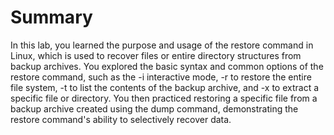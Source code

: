 # Summary

In this lab, you learned the purpose and usage of the restore command in Linux, which is used to recover files or entire directory structures from backup archives. You explored the basic syntax and common options of the restore command, such as the -i interactive mode, -r to restore the entire file system, -t to list the contents of the backup archive, and -x to extract a specific file or directory. You then practiced restoring a specific file from a backup archive created using the dump command, demonstrating the restore command's ability to selectively recover data.
